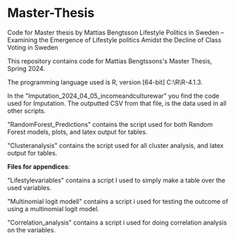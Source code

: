 # Master-Thesis
Code for Master thesis by Mattias Bengtsson 
Lifestyle Politics in Sweden –
Examining the Emergence of Lifestyle politics Amidst the
Decline of Class Voting in Sweden

This repository contains code for Mattias Bengtssons's Master Thesis, Spring 2024. 

The programming language used is R, version [64-bit] C:\R\R-4.1.3. 

In the "Imputation_2024_04_05_incomeandculturewar" you find the code used for Imputation. The outputted CSV from that file, is the data used in all other scripts.

"RandomForest_Predictions" contains the script used for both Random Forest models, plots, and latex output for tables. 

"Clusteranalysis" contains the script used for all cluster analysis, and latex output for tables. 

**Files for appendices**:

"Lifestylevariables" contains a script I used to simply make a table over the used variables. 

"Multinomial logit modell" contains a script i used for testing the outcome of using a multinomial logit model. 

"Correlation_analysis" contains a script i used for doing correlation analysis on the variables. 

